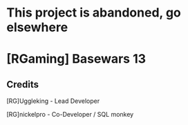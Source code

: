 # This project is abandoned, go elsewhere

# [RGaming] Basewars 13

## Credits
[RG]Uggleking - Lead Developer

[RG]nickelpro - Co-Developer / SQL monkey


